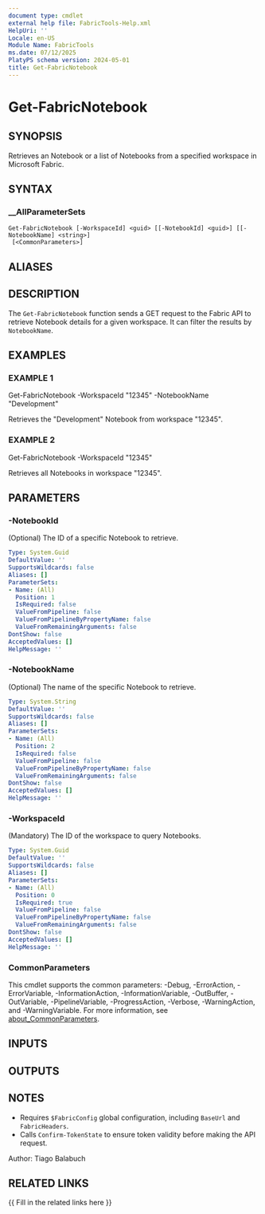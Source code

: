 ```yaml
---
document type: cmdlet
external help file: FabricTools-Help.xml
HelpUri: ''
Locale: en-US
Module Name: FabricTools
ms.date: 07/12/2025
PlatyPS schema version: 2024-05-01
title: Get-FabricNotebook
---
```


# Get-FabricNotebook

## SYNOPSIS

Retrieves an Notebook or a list of Notebooks from a specified workspace in Microsoft Fabric.

## SYNTAX

### __AllParameterSets

```
Get-FabricNotebook [-WorkspaceId] <guid> [[-NotebookId] <guid>] [[-NotebookName] <string>]
 [<CommonParameters>]
```

## ALIASES

## DESCRIPTION

The `Get-FabricNotebook` function sends a GET request to the Fabric API to retrieve Notebook details for a given workspace.
It can filter the results by `NotebookName`.

## EXAMPLES

### EXAMPLE 1

Get-FabricNotebook -WorkspaceId "12345" -NotebookName "Development"

Retrieves the "Development" Notebook from workspace "12345".

### EXAMPLE 2

Get-FabricNotebook -WorkspaceId "12345"

Retrieves all Notebooks in workspace "12345".

## PARAMETERS

### -NotebookId

(Optional) The ID of a specific Notebook to retrieve.

```yaml
Type: System.Guid
DefaultValue: ''
SupportsWildcards: false
Aliases: []
ParameterSets:
- Name: (All)
  Position: 1
  IsRequired: false
  ValueFromPipeline: false
  ValueFromPipelineByPropertyName: false
  ValueFromRemainingArguments: false
DontShow: false
AcceptedValues: []
HelpMessage: ''
```

### -NotebookName

(Optional) The name of the specific Notebook to retrieve.

```yaml
Type: System.String
DefaultValue: ''
SupportsWildcards: false
Aliases: []
ParameterSets:
- Name: (All)
  Position: 2
  IsRequired: false
  ValueFromPipeline: false
  ValueFromPipelineByPropertyName: false
  ValueFromRemainingArguments: false
DontShow: false
AcceptedValues: []
HelpMessage: ''
```

### -WorkspaceId

(Mandatory) The ID of the workspace to query Notebooks.

```yaml
Type: System.Guid
DefaultValue: ''
SupportsWildcards: false
Aliases: []
ParameterSets:
- Name: (All)
  Position: 0
  IsRequired: true
  ValueFromPipeline: false
  ValueFromPipelineByPropertyName: false
  ValueFromRemainingArguments: false
DontShow: false
AcceptedValues: []
HelpMessage: ''
```

### CommonParameters

This cmdlet supports the common parameters: -Debug, -ErrorAction, -ErrorVariable,
-InformationAction, -InformationVariable, -OutBuffer, -OutVariable, -PipelineVariable,
-ProgressAction, -Verbose, -WarningAction, and -WarningVariable. For more information, see
[about_CommonParameters](https://go.microsoft.com/fwlink/?LinkID=113216).

## INPUTS

## OUTPUTS

## NOTES

- Requires `$FabricConfig` global configuration, including `BaseUrl` and `FabricHeaders`.
- Calls `Confirm-TokenState` to ensure token validity before making the API request.

Author: Tiago Balabuch

## RELATED LINKS

{{ Fill in the related links here }}

